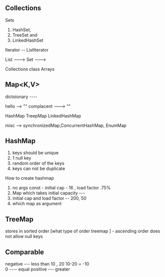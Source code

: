 ## Collections 

Sets 
1. HashSet, 
2. TreeSet and 
3. LinkedHashSet

Iterator -- ListIterator 


List ---> 
Set ---> 

Collections class
Arrays 


## Map<K,V>
dictoionary ----

hello --> ""
complacent ---> ""

HashMap
TreepMap
LinkedHashMap


misc --> synchronizedMap,ConcurrentHashMap, EnumMap


## HashMap 

1. keys should be unique
2. 1 null key
3. random order of the keys
4. keys can not be duplicate


How to create hashmap 

1. no args const  - initial cap - 16 , load factor .75% 
2. Map which takes initial capacity  ---
3. initial  cap and load factor  -- 200, 50
4. which map as argument 

## TreeMap
stores in sorted order [what type of order treemap ] - ascending order
does not allow null keys 


## Comparable 

negative --- less than    10 , 20   10-20 = -10  
0 ---- equal 
positive --- greater 
